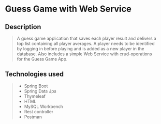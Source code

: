 
# Guess Game with Web Service

## Description

> A guess game application that saves each player result and delivers a top list containing all player averages. A player needs to be identified by logging in before playing and is added as a new player in the database. Also includes a simple Web Service with crud-operations for the Guess Game App.

## Technologies used

> - Spring Boot
> - Spring Data Jpa
> - Thymeleaf
> - HTML
> - MySQL Workbench
> - Rest controller
> - Postman



